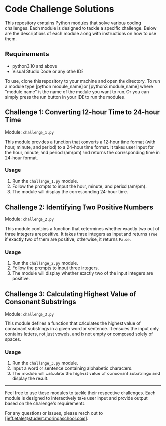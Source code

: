 # Code Challenge Solutions

This repository contains Python modules that solve various coding challenges. Each module is designed to tackle a specific challenge. Below are the descriptions of each module along with instructions on how to use them.

## Requirements

* python3.10 and above
* Visual Studio Code or any othe IDE

To use, clone this repository to your machine and open the directory.
To run a module type [python module_name] or [python3 module_name] where "module name" is the name of the module you want to run.
Or you can simply press the run button in your IDE to run the modules.

## Challenge 1: Converting 12-hour Time to 24-hour Time

Module: `challenge_1.py`

This module provides a function that converts a 12-hour time format (with hour, minute, and period) to a 24-hour time format. It takes user input for the hour, minute, and period (am/pm) and returns the corresponding time in 24-hour format.

### Usage

1. Run the `challenge_1.py` module.
2. Follow the prompts to input the hour, minute, and period (am/pm).
3. The module will display the corresponding 24-hour time.

## Challenge 2: Identifying Two Positive Numbers

Module: `challenge_2.py`

This module contains a function that determines whether exactly two out of three integers are positive. It takes three integers as input and returns `True` if exactly two of them are positive; otherwise, it returns `False`.

### Usage

1. Run the `challenge_2.py` module.
2. Follow the prompts to input three integers.
3. The module will display whether exactly two of the input integers are positive.

## Challenge 3: Calculating Highest Value of Consonant Substrings

Module: `challenge_3.py`

This module defines a function that calculates the highest value of consonant substrings in a given word or sentence. It ensures the input only contains letters, not just vowels, and is not empty or composed solely of spaces.

### Usage

1. Run the `challenge_3.py` module.
2. Input a word or sentence containing alphabetic characters.
3. The module will calculate the highest value of consonant substrings and display the result.

---

Feel free to use these modules to tackle their respective challenges. Each module is designed to interactively take user input and provide output based on the challenge's requirements.

For any questions or issues, please reach out to [jeff.etale@student.moringaschool.com].
